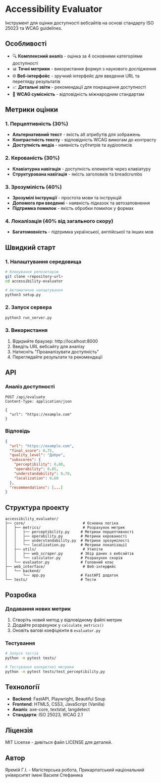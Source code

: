 # Accessibility Evaluator

Інструмент для оцінки доступності вебсайтів на основі стандарту ISO 25023 та WCAG guidelines.

## Особливості

- 🔍 **Комплексний аналіз** - оцінка за 4 основними категоріями доступності
- 📊 **Точні метрики** - використання формул з наукового дослідження
- 🌐 **Веб-інтерфейс** - зручний інтерфейс для введення URL та перегляду результатів
- 📈 **Детальні звіти** - рекомендації для покращення доступності
- 🎯 **WCAG сумісність** - відповідність міжнародним стандартам

## Метрики оцінки

### 1. Перцептивність (30%)
- **Альтернативний текст** - якість alt атрибутів для зображень
- **Контрастність тексту** - відповідність WCAG вимогам до контрасту
- **Доступність медіа** - наявність субтитрів та аудіоописів

### 2. Керованість (30%)
- **Клавіатурна навігація** - доступність елементів через клавіатуру
- **Структурована навігація** - якість заголовків та breadcrumbs

### 3. Зрозумілість (40%)
- **Зрозумілі інструкції** - простота мови та інструкцій
- **Допомога при введенні** - наявність підказок та автозаповнення
- **Підтримка помилок** - якість обробки помилок у формах

### 4. Локалізація (40% від загального скору)
- **Багатомовність** - підтримка української, англійської та інших мов

## Швидкий старт

### 1. Налаштування середовища
```bash
# Клонування репозиторію
git clone <repository-url>
cd accessibility-evaluator

# Автоматичне налаштування
python3 setup.py
```

### 2. Запуск сервера
```bash
python3 run_server.py
```

### 3. Використання
1. Відкрийте браузер: http://localhost:8000
2. Введіть URL вебсайту для аналізу
3. Натисніть "Проаналізувати доступність"
4. Переглядайте результати та рекомендації

## API

### Аналіз доступності
```http
POST /api/evaluate
Content-Type: application/json

{
  "url": "https://example.com"
}
```

### Відповідь
```json
{
  "url": "https://example.com",
  "final_score": 0.75,
  "quality_level": "Добре",
  "subscores": {
    "perceptibility": 0.80,
    "operability": 0.85,
    "understandability": 0.70,
    "localization": 0.60
  },
  "recommendations": [...]
}
```

## Структура проекту

```
accessibility_evaluator/
├── core/                          # Основна логіка
│   ├── metrics/                   # Розрахунок метрик
│   │   ├── perceptibility.py     # Метрики перцептивності
│   │   ├── operability.py        # Метрики керованості
│   │   ├── understandability.py  # Метрики зрозумілості
│   │   └── localization.py       # Метрики локалізації
│   ├── utils/                     # Утиліти
│   │   ├── web_scraper.py        # Збір даних з вебсайтів
│   │   └── calculator.py         # Розрахунок скорів
│   └── evaluator.py              # Головний клас
├── web_interface/                 # Веб-інтерфейс
│   └── backend/
│       └── app.py                # FastAPI додаток
└── tests/                        # Тести
```

## Розробка

### Додавання нових метрик
1. Створіть новий метод у відповідному файлі метрик
2. Додайте розрахунок у `calculate_metrics()`
3. Оновіть вагові коефіцієнти в `evaluator.py`

### Тестування
```bash
# Запуск тестів
python -m pytest tests/

# Тестування конкретної метрики
python -m pytest tests/test_perceptibility.py
```

## Технології

- **Backend**: FastAPI, Playwright, Beautiful Soup
- **Frontend**: HTML5, CSS3, JavaScript (Vanilla)
- **Аналіз**: axe-core, textstat, langdetect
- **Стандарти**: ISO 25023, WCAG 2.1

## Ліцензія

MIT License - дивіться файл LICENSE для деталей.

## Автор

Яремій Г.І. - Магістерська робота, Прикарпатський національний університет імені Василя Стефаника